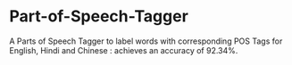 # Part-of-Speech-Tagger
A Parts of Speech Tagger to label words with corresponding POS Tags for English, Hindi and Chinese : achieves an accuracy of 92.34%.
 
